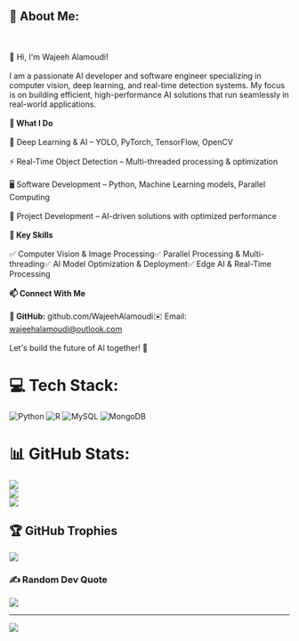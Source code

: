## **💫 About Me:**
<br><br>👋 Hi, I'm Wajeeh Alamoudi!<br><br>I am a passionate AI developer and software engineer specializing in computer vision, deep learning, and real-time detection systems. My focus is on building efficient, high-performance AI solutions that run seamlessly in real-world applications.<br><br>
**🔹 What I Do**
<br><br>🧠 Deep Learning & AI – YOLO, PyTorch, TensorFlow, OpenCV<br><br>⚡ Real-Time Object Detection – Multi-threaded processing & optimization<br><br>🖥️ Software Development – Python, Machine Learning models, Parallel Computing<br><br>🚀 Project Development – AI-driven solutions with optimized performance<br><br>
**🌟 Key Skills**
<br><br>✅ Computer Vision & Image Processing✅ Parallel Processing & Multi-threading✅ AI Model Optimization & Deployment✅ Edge AI & Real-Time Processing<br><br>
**📫 Connect With Me**<br><br>
**💼 GitHub:** github.com/WajeehAlamoudi✉️ Email: wajeehalamoudi@outlook.com<br><br>Let's build the future of AI together! 🚀


# 💻 Tech Stack:
![Python](https://img.shields.io/badge/python-3670A0?style=for-the-badge&logo=python&logoColor=ffdd54) ![R](https://img.shields.io/badge/r-%23276DC3.svg?style=for-the-badge&logo=r&logoColor=white) ![MySQL](https://img.shields.io/badge/mysql-4479A1.svg?style=for-the-badge&logo=mysql&logoColor=white) ![MongoDB](https://img.shields.io/badge/MongoDB-%234ea94b.svg?style=for-the-badge&logo=mongodb&logoColor=white)
# 📊 GitHub Stats:
![](https://github-readme-stats.vercel.app/api?username=WajeehAlamoudi&theme=dark&hide_border=false&include_all_commits=true&count_private=false)<br/>
![](https://nirzak-streak-stats.vercel.app/?user=WajeehAlamoudi&theme=dark&hide_border=false)<br/>
![](https://github-readme-stats.vercel.app/api/top-langs/?username=WajeehAlamoudi&theme=dark&hide_border=false&include_all_commits=true&count_private=false&layout=compact)

## 🏆 GitHub Trophies
![](https://github-profile-trophy.vercel.app/?username=WajeehAlamoudi&theme=radical&no-frame=false&no-bg=true&margin-w=4)

### ✍️ Random Dev Quote
![](https://quotes-github-readme.vercel.app/api?type=vetical&theme=light)

---
[![](https://visitcount.itsvg.in/api?id=WajeehAlamoudi&icon=0&color=0)](https://visitcount.itsvg.in)

<!-- Proudly created with GPRM ( https://gprm.itsvg.in ) -->
